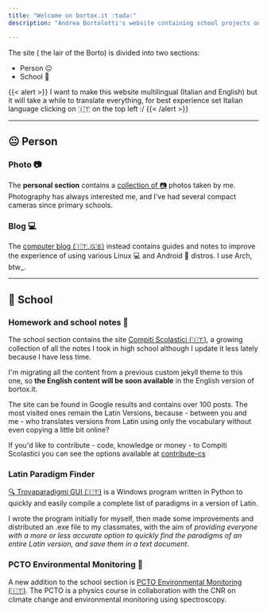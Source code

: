 ```yaml
---
title: "Welcome on bortox.it :tada:"
description: "Andrea Bortolotti's website containing school projects on homework and notes as well as articles on computers and technology."

---
```


The site ( the lair of the Borto) is divided into two sections: 
* Person :neutral_face: 
* School :school_satchel:

{{< alert >}}
I want to make this website multilingual (Italian and English) but it will take a while to translate everything, for best experience set Italian language clicking on :it: on the top left :/
{{< /alert >}}

---
## :neutral_face: Person

### Photo :camera:

The **personal section** contains a [collection of :camera:](https://bortox.it/galleria) photos taken by me. Photography has always interested me, and I've had several compact cameras since primary schools.

### Blog 💻

The [computer blog (:it:,:uk:)](article) instead contains guides and notes to improve the experience of using various Linux 💻 and Android 📱 distros. I use Arch, btw_.

---
## :school_satchel: School

### Homework and school notes :memo:

The school section contains the site [Compiti Scolastici (:it:)](https://bortox.it/Compiti-scolastici), a growing collection of all the notes I took in high school although I update it less lately because I have less time. 

I'm migrating all the content from a previous custom jekyll theme to this one, so **the English content will be soon available** in the English version of bortox.it. 


The site can be found in Google results and contains over 100 posts. The most visited ones remain the Latin Versions, because - between you and me - who translates versions from Latin using only the vocabulary without even copying a little bit online?

If you'd like to contribute - code, knowledge or money - to Compiti Scolastici you can see the options available at [contribute-cs](https://bortox.it/contribuisci-cs/)

### Latin Paradigm Finder

[:mag: Trovaparadigmi GUI (:it:)](https://bortox.it/trovaparadigmi) is a Windows program written in Python to quickly and easily compile a complete list of paradigms in a version of Latin.

I wrote the program initially for myself, then made some improvements and distributed an .exe file to my classmates, with the aim of _providing everyone with a more or less accurate option to quickly find the paradigms of an entire Latin version, and save them in a text document_.

### PCTO Environmental Monitoring :telescope:

A new addition to the school section is [PCTO Environmental Monitoring (:it:)](https://bortox.it/posts/pcto-monitoraggio-ambientale). The PCTO is a physics course in collaboration with the CNR on climate change and environmental monitoring using spectroscopy.